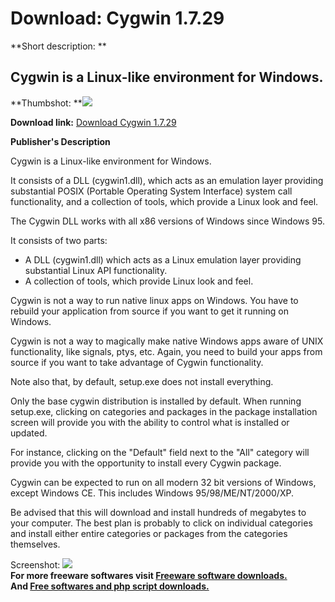 # Download: Cygwin 1.7.29

**Short description: **

## Cygwin is a Linux-like environment for Windows.

  
**Thumbshot: **![](http://www.freewarefiles.com/screenshot/cygwin_md.gif)   
  
**Download link:** [Download Cygwin 1.7.29](http://freesoftwares.boysofts.com/Cygwin_program_17752.html)  
  

**Publisher's Description**  
  

Cygwin is a Linux-like environment for Windows.

It consists of a DLL (cygwin1.dll), which acts as an emulation layer providing
substantial POSIX (Portable Operating System Interface) system call
functionality, and a collection of tools, which provide a Linux look and feel.

The Cygwin DLL works with all x86 versions of Windows since Windows 95.

It consists of two parts:

  * A DLL (cygwin1.dll) which acts as a Linux emulation layer providing substantial Linux API functionality. 
  * A collection of tools, which provide Linux look and feel. 

Cygwin is not a way to run native linux apps on Windows. You have to rebuild
your application from source if you want to get it running on Windows.

Cygwin is not a way to magically make native Windows apps aware of UNIX
functionality, like signals, ptys, etc. Again, you need to build your apps
from source if you want to take advantage of Cygwin functionality.

Note also that, by default, setup.exe does not install everything.

Only the base cygwin distribution is installed by default. When running
setup.exe, clicking on categories and packages in the package installation
screen will provide you with the ability to control what is installed or
updated.

For instance, clicking on the "Default" field next to the "All" category will
provide you with the opportunity to install every Cygwin package.

Cygwin can be expected to run on all modern 32 bit versions of Windows, except
Windows CE. This includes Windows 95/98/ME/NT/2000/XP.

Be advised that this will download and install hundreds of megabytes to your
computer. The best plan is probably to click on individual categories and
install either entire categories or packages from the categories themselves.

  
  
Screenshot: ![](http://www.freewarefiles.com/screenshot/cygwin.gif)  
**For more freeware softwares visit [Freeware software downloads.](http://freesoftwares.boysofts.com/)**   
**And [Free softwares and php script downloads.](http://www.boysofts.com/)**

